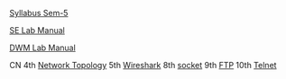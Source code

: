 [Syllabus Sem-5](https://0x0.st/o1s9.pdf) 

[SE Lab Manual](https://0x0.st/o9An.pdf)

[DWM Lab Manual](https://0x0.st/oyAN.docx.pdf)



CN 
 4th [Network Topology](https://0x0.st/ov3S.pdf)
 5th [Wireshark](https://0x0.st/ov3a.pdf)
 8th [socket](https://0x0.st/ov3M.pdf)
 9th [FTP](https://0x0.st/ov3m.pdf)
 10th [Telnet](https://0x0.st/ovAT.pdf)
